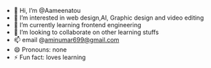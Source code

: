 - 👋 Hi, I’m @Aameenatou
- 👀 I’m interested in web design,AI, Graphic design and video editing
- 🌱 I’m currently learning frontend engineering
- 💞️ I’m looking to collaborate on other learning stuffs
- 📫 email @aminumar699@gmail.com
- 😄 Pronouns: none
- ⚡ Fun fact: loves learning

<!---
Aameenatou/Aameenatou is a ✨ special ✨ repository because its `README.md` (this file) appears on your GitHub profile.
You can click the Preview link to take a look at your changes.
--->
